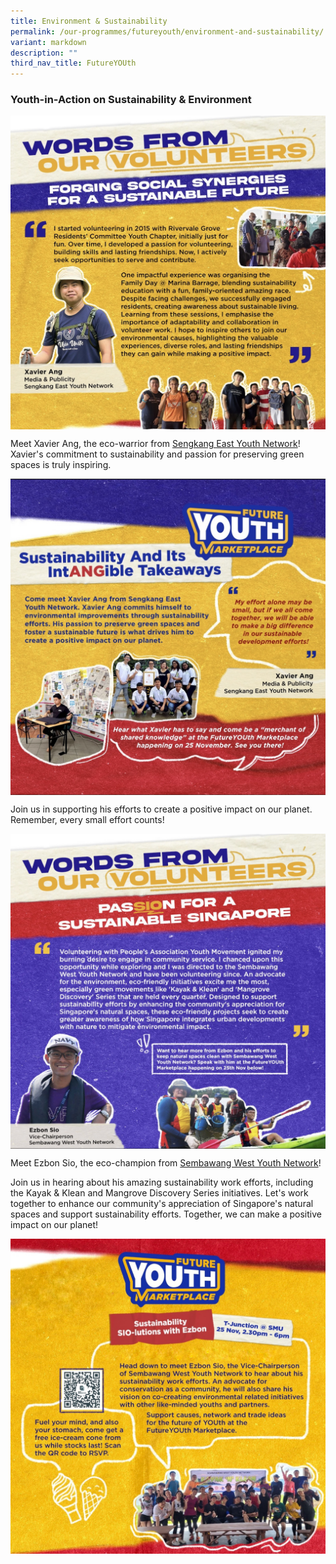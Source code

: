 ```yaml
---
title: Environment & Sustainability
permalink: /our-programmes/futureyouth/environment-and-sustainability/
variant: markdown
description: ""
third_nav_title: FutureYOUth
---
```

### **Youth-in-Action on Sustainability &amp; Environment**


<img style="width:600px" align="center" src="/images/IMG_4177.jpg">

Meet Xavier Ang, the eco-warrior from [Sengkang East Youth Network](https://www.instagram.com/sengkangeastyn/)! Xavier's commitment to sustainability and passion for preserving green spaces is truly inspiring. 

<img style="width:600px" align="center" src="/images/IMG_4176.jpg">

Join us in supporting his efforts to create a positive impact on our planet. Remember, every small effort counts! 

<img style="width:600px" align="center" src="/images/IMG_4178.jpg">

Meet Ezbon Sio, the eco-champion from [Sembawang West Youth Network](https://www.facebook.com/semb.west.yn/)!

Join us in hearing about his amazing sustainability work efforts, including the Kayak &amp; Klean and Mangrove Discovery Series initiatives. Let's work together to enhance our community's appreciation of Singapore's natural spaces and support sustainability efforts. Together, we can make a positive impact on our planet!

<img style="width:600px" align="center" src="/images/IMG_4182.JPG">